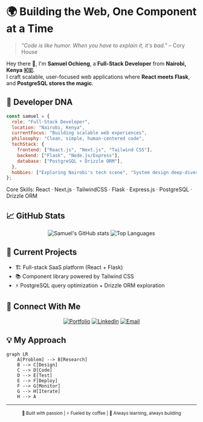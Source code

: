 # 🌍 Building the Web, One Component at a Time  

> *"Code is like humor. When you have to explain it, it's bad."* – Cory House  

Hey there 👋, I'm **Samuel Ochieng**, a **Full-Stack Developer** from **Nairobi, Kenya 🇰🇪**.  
I craft scalable, user-focused web applications where **React meets Flask**, and **PostgreSQL stores the magic**.  

## 🧠 Developer DNA  

```javascript
const samuel = {
  role: "Full-Stack Developer",
  location: "Nairobi, Kenya",
  currentFocus: "Building scalable web experiences",
  philosophy: "Clean, simple, human-centered code",
  techStack: {
    frontend: ["React.js", "Next.js", "Tailwind CSS"],
    backend: ["Flask", "Node.js/Express"],
    database: ["PostgreSQL + Drizzle ORM"],
  },
  hobbies: ["Exploring Nairobi's tech scene", "System design deep-dives", "Side-project tinkering"]
};
````

Core Skills:
React · Next.js · TailwindCSS · Flask · Express.js · PostgreSQL · Drizzle ORM

## 📈 GitHub Stats

<div align="center">

![Samuel's GitHub stats](https://github-readme-stats.vercel.app/api?username=SamuelYannick&show_icons=true&count_private=true&include_all_commits=true&theme=tokyonight)
![Top Languages](https://github-readme-stats.vercel.app/api/top-langs/?username=SamuelYannick\&layout=compact\&theme=tokyonight)

</div>

## 🚀 Current Projects

* 🏗️ Full-stack SaaS platform (React + Flask)
* 📚 Component library powered by Tailwind CSS
* ⚡ PostgreSQL query optimization + Drizzle ORM exploration

## 🌟 Connect With Me

<div align="center">

[![Portfolio](https://img.shields.io/badge/🌐_Portfolio-FF5722?style=for-the-badge\&logo=google-chrome\&logoColor=white)](https://portfol-io)
[![LinkedIn](https://img.shields.io/badge/💼_LinkedIn-0077B5?style=for-the-badge\&logo=linkedin\&logoColor=white)](https://linkedin-url)
[![Email](https://img.shields.io/badge/📧_Email-D14836?style=for-the-badge\&logo=gmail\&logoColor=white)](mailto:o.samuelyannick@gmail.com)

</div>

## 💡 My Approach

```mermaid
graph LR
    A[Problem] --> B[Research]
    B --> C[Design]
    C --> D[Code]
    D --> E[Test]
    E --> F[Deploy]
    F --> G[Monitor]
    G --> H[Iterate]
    H --> A
```

---

<div align="center">
<sub>🚀 Built with passion | ⚡ Fueled by coffee | 🌟 Always learning, always building</sub>
</div>
